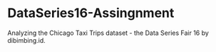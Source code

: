 # DataSeries16-Assingnment
Analyzing the Chicago Taxi Trips dataset - the Data Series Fair 16 by dibimbing.id.
